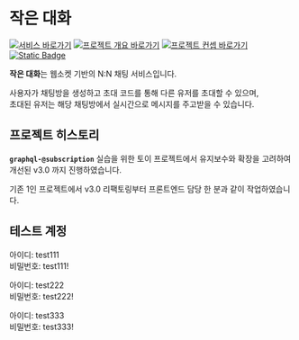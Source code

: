 # 작은 대화

[![서비스 바로가기](https://img.shields.io/badge/v3.0-%EC%9E%91%EC%9D%80%20%EB%8C%80%ED%99%94-blue)](https://soonba.github.io/small-chat) 
[![프로젝트 개요 바로가기](https://img.shields.io/badge/%EB%AC%B8%EC%84%9C-%ED%94%84%EB%A1%9C%EC%A0%9D%ED%8A%B8%20%EA%B0%9C%EC%9A%94-0c436e)](https://soonba.github.io/small-chat/storybook/?path=/docs/introduction-1-%ED%94%84%EB%A1%9C%EC%A0%9D%ED%8A%B8-%EA%B0%9C%EC%9A%94--docs) 
[![프로젝트 컨셉 바로가기](https://img.shields.io/badge/%EB%AC%B8%EC%84%9C-%ED%94%84%EB%A1%9C%EC%A0%9D%ED%8A%B8%20%EC%BB%A8%EC%85%89-0c436e)](https://soonba.github.io/small-chat/storybook/?path=/docs/introduction-2-%ED%94%84%EB%A1%9C%EC%A0%9D%ED%8A%B8-%EC%BB%A8%EC%85%89--docs)
[![Static Badge](https://img.shields.io/badge/%EB%AC%B8%EC%84%9C-%ED%94%84%EB%A1%9C%EC%A0%9D%ED%8A%B8%20%EB%94%94%EC%9E%90%EC%9D%B8-0c436e)](https://soonba.github.io/small-chat/storybook/?path=/docs/introduction-3-%ED%94%84%EB%A1%9C%EC%A0%9D%ED%8A%B8-%EB%94%94%EC%9E%90%EC%9D%B8--docs)

**작은 대화**는 웹소켓 기반의 N:N 채팅 서비스입니다.

사용자가 채팅방을 생성하고 초대 코드를 통해 다른 유저를 초대할 수 있으며,   
초대된 유저는 해당 채팅방에서 실시간으로 메시지를 주고받을 수 있습니다.

## 프로젝트 히스토리
__`graphql-@subscription`__ 실습을 위한 토이 프로젝트에서 유지보수와 확장을 고려하여 개선된 v3.0 까지 진행하였습니다.

기존 1인 프로젝트에서 v3.0 리팩토링부터 프론트엔드 담당 한 분과 같이 작업하였습니다.   

## 테스트 계정

아이디: test111   
비밀번호: test111!

아이디: test222   
비밀번호: test222!

아이디: test333   
비밀번호: test333!
